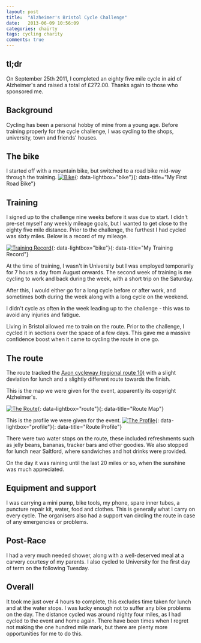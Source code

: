 ```yaml
---
layout: post
title:  "Alzheimer's Bristol Cycle Challenge"
date:   2013-06-09 10:56:09
categories: chairty
tags: cycling charity
comments: true
---
```


## tl;dr
On September 25th 2011, I completed an eighty five mile cycle in aid of Alzheimer's and raised a total of £272.00\. Thanks again to those who sponsored me.
<!--more-->

## Background

Cycling has been a personal hobby of mine from a young age. Before training properly for the cycle challenge, I was cycling to the shops, university, town and friends' houses.

## The bike

I started off with a mountain bike, but switched to a road bike mid-way through the training.
[![Bike](//c2.staticflickr.com/8/7410/8994832198_a8dc1c47ef_n.jpg "My first road bike")](//c2.staticflickr.com/8/7410/8994832198_a8dc1c47ef.jpg){: data-lightbox="bike"}{: data-title="My First Road Bike"}

## Training

I signed up to the challenge nine weeks before it was due to start. I didn't pre-set myself any weekly mileage goals, but I wanted to get close to the eighty five mile distance. Prior to the challenge, the furthest I had cycled was sixty miles. Below is a record of my mileage.

[![Training Record](//c2.staticflickr.com/8/7442/8994055455_673a602ff1_n.jpg "Training Record")](//c2.staticflickr.com/8/7442/8994055455_673a602ff1_b.jpg){: data-lightbox="bike"}{: data-title="My Training Record"}

At the time of training, I wasn't in University but I was employed temporarily for 7 hours a day from August onwards. The second week of training is me cycling to work and back during the week, with a short trip on the Saturday.

After this, I would either go for a long cycle before or after work, and sometimes both during the week along with a long cycle on the weekend.

I didn't cycle as often in the week leading up to the challenge - this was to avoid any injuries and fatigue.

Living in Bristol allowed me to train on the route. Prior to the challenge, I cycled it in sections over the space of a few days. This gave me a massive confidence boost when it came to cycling the route in one go.

## The route

The route tracked the [Avon cycleway (regional route 10)](http://www.southglos.info/sg/cycling/routes/regional10) with a slight deviation for lunch and a slightly different route towards the finish.

This is the map we were given for the event, apparently its copyright Alzheimer's.

[![The Route](//c1.staticflickr.com/9/8134/8993883061_dcbde3d8e0_n.jpg "The Route")](//c1.staticflickr.com/9/8134/8993883061_dcbde3d8e0_c.jpg){: data-lightbox="route"}{: data-title="Route Map"}

This is the profile we were given for the event.
[![The Profile](//c2.staticflickr.com/4/3833/8993911833_9655ef60c8_n.jpg "The Profile")](//c2.staticflickr.com/4/3833/8993911833_9655ef60c8_b.jpg){: data-lightbox="profile"}{: data-title="Route Profile"}

There were two water stops on the route, these included refreshments such as jelly beans, bananas, tracker bars and other goodies. We also stopped for lunch near Saltford, where sandwiches and hot drinks were provided.

On the day it was raining until the last 20 miles or so, when the sunshine was much appreciated.

## Equipment and support

I was carrying a mini pump, bike tools, my phone, spare inner tubes, a puncture repair kit, water, food and clothes. This is generally what I carry on every cycle. The organisers also had a support van circling the route in case of any emergencies or problems.

## Post-Race

I had a very much needed shower, along with a well-deserved meal at a carvery courtesy of my parents. I also cycled to University for the first day of term on the following Tuesday.

## Overall

It took me just over 4 hours to complete, this excludes time taken for lunch and at the water stops. I was lucky enough not to suffer any bike problems on the day. The distance cycled was around nighty four miles, as I had cycled to the event and home again. There have been times when I regret not making the one hundred mile mark, but there are plenty more opportunities for me to do this.

